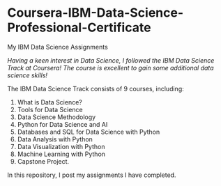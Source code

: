 # Coursera-IBM-Data-Science-Professional-Certificate
My IBM Data Science Assignments

*Having a keen interest in Data Science, I followed the IBM Data Science Track at Coursera! The course is excellent to gain some additional data science skills!* 

The IBM Data Science Track consists of 9 courses, including:<br>
1. What is Data Science?<br>
2. Tools for Data Science <br>
3. Data Science Methodology <br>
4. Python for Data Science and AI <br>
5. Databases and SQL for Data Science with Python <br>
6. Data Analysis with Python <br>
7. Data Visualization with Python <br>
8. Machine Learning with Python <br>
9. Capstone Project.

In this repository, I post my assignments I have completed.
